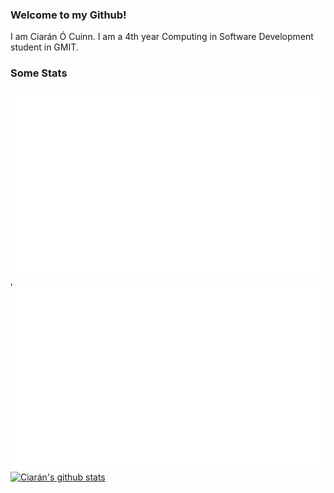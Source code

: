 ### Welcome to my  Github!
I am Ciarán Ó Cuinn. I am a 4th year Computing in Software Development student in GMIT.
### Some Stats
![alt text](https://github.com/C-Cuinn/github-stats/blob/master/generated/overview.svg), ![alt text](https://github.com/C-Cuinn/github-stats/blob/master/generated/languages.svg)
[![Ciarán's github stats](https://github-readme-stats.vercel.app/api?username=C-Cuinn&count_private=true&show_icons=true&theme=cobalt)](https://github.com/C-Cuinn/github-readme-stats)
